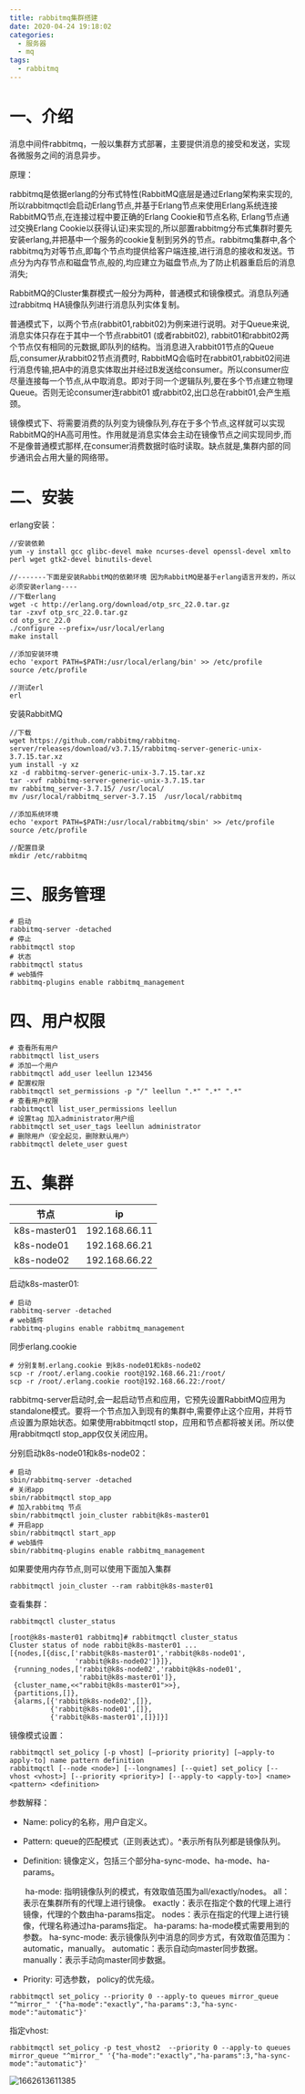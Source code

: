 ```yaml
---
title: rabbitmq集群搭建
date: 2020-04-24 19:18:02
categories:
  - 服务器
  - mq
tags:
  - rabbitmq
---
```


# 一、介绍

消息中间件rabbitmq，一般以集群方式部署，主要提供消息的接受和发送，实现各微服务之间的消息异步。

原理：

rabbitmq是依据erlang的分布式特性(RabbitMQ底层是通过Erlang架构来实现的,所以rabbitmqctl会启动Erlang节点,并基于Erlang节点来使用Erlang系统连接RabbitMQ节点,在连接过程中要正确的Erlang Cookie和节点名称, Erlang节点通过交换Erlang Cookie以获得认证)来实现的,所以部置rabbitmg分布式集群时要先安装erlang,并把基中一个服务的cookie复制到另外的节点。rabbitmq集群中,各个rabbitmq为对等节点,即每个节点均提供给客户端连接,进行消息的接收和发送。节点分为内存节点和磁盘节点,般的,均应建立为磁盘节点,为了防止机器重启后的消息消失;

RabbitMQ的Cluster集群模式一般分为两种，普通模式和镜像模式。消息队列通过rabbitmq HA镜像队列进行消息队列实体复制。

普通模式下，以两个节点(rabbit01,rabbit02)为例来进行说明。对于Queue来说,消息实体只存在于其中一个节点rabbit01 (或者rabbit02), rabbit01和rabbit02两个节点仅有相同的元数据,即队列的结构。当消息进入rabbit01节点的Queue后,consumer从rabbit02节点消费时, RabbitMQ会临时在rabbit01,rabbit02间进行消息传输,把A中的消息实体取出并经过B发送给consumer。所以consumer应尽量连接每一个节点,从中取消息。即对于同一个逻辑队列,要在多个节点建立物理Queue。否则无论consumer连rabbit01 或rabbit02,出口总在rabbit01,会产生瓶颈。

镜像模式下、将需要消费的队列变为镜像队列,存在于多个节点,这样就可以实现RabbitMQ的HA高可用性。作用就是消息实体会主动在镜像节点之间实现同步,而不是像普通模式那样,在consumer消费数据时临时读取。缺点就是,集群内部的同步通讯会占用大量的网络带。

# 二、安装

erlang安装：

```
//安装依赖
yum -y install gcc glibc-devel make ncurses-devel openssl-devel xmlto perl wget gtk2-devel binutils-devel

//-------下面是安装RabbitMQ的依赖环境 因为RabbitMQ是基于erlang语言开发的，所以必须安装erlang----
//下载erlang
wget -c http://erlang.org/download/otp_src_22.0.tar.gz
tar -zxvf otp_src_22.0.tar.gz
cd otp_src_22.0
./configure --prefix=/usr/local/erlang
make install

//添加安装环境
echo 'export PATH=$PATH:/usr/local/erlang/bin' >> /etc/profile
source /etc/profile

//测试erl
erl
```

安装RabbitMQ

```
//下载
wget https://github.com/rabbitmq/rabbitmq-server/releases/download/v3.7.15/rabbitmq-server-generic-unix-3.7.15.tar.xz
yum install -y xz
xz -d rabbitmq-server-generic-unix-3.7.15.tar.xz
tar -xvf rabbitmq-server-generic-unix-3.7.15.tar
mv rabbitmq_server-3.7.15/ /usr/local/
mv /usr/local/rabbitmq_server-3.7.15  /usr/local/rabbitmq

//添加系统环境
echo 'export PATH=$PATH:/usr/local/rabbitmq/sbin' >> /etc/profile
source /etc/profile

//配置目录
mkdir /etc/rabbitmq
```

# 三、服务管理

```
# 启动
rabbitmq-server -detached
# 停止
rabbitmqctl stop
# 状态
rabbitmqctl status
# web插件
rabbitmq-plugins enable rabbitmq_management
```

# 四、用户权限

```
# 查看所有用户
rabbitmqctl list_users
# 添加一个用户
rabbitmqctl add_user leellun 123456
# 配置权限
rabbitmqctl set_permissions -p "/" leellun ".*" ".*" ".*"
# 查看用户权限
rabbitmqctl list_user_permissions leellun
# 设置tag 加入administrator用户组
rabbitmqctl set_user_tags leellun administrator
# 删除用户（安全起见，删除默认用户）
rabbitmqctl delete_user guest
```

# 五、集群

| 节点         | ip            |
| ------------ | ------------- |
| k8s-master01 | 192.168.66.11 |
| k8s-node01   | 192.168.66.21 |
| k8s-node02   | 192.168.66.22 |

启动k8s-master01:

```
# 启动
rabbitmq-server -detached
# web插件
rabbitmq-plugins enable rabbitmq_management
```

同步erlang.cookie

```
# 分别复制.erlang.cookie 到k8s-node01和k8s-node02
scp -r /root/.erlang.cookie root@192.168.66.21:/root/
scp -r /root/.erlang.cookie root@192.168.66.22:/root/
```

rabbitmq-server启动时,会一起启动节点和应用，它预先设置RabbitMQ应用为standalone模式。要将一个节点加入到现有的集群中,需要停止这个应用，并将节点设置为原始状态。如果使用rabbitmqctl stop，应用和节点都将被关闭。所以使用rabbitmqctl stop_app仅仅关闭应用。

分别启动k8s-node01和k8s-node02：

```
# 启动
sbin/rabbitmq-server -detached
# 关闭app
sbin/rabbitmqctl stop_app
# 加入rabbitmq 节点
sbin/rabbitmqctl join_cluster rabbit@k8s-master01
# 开启app
sbin/rabbitmqctl start_app
# web插件
sbin/rabbitmq-plugins enable rabbitmq_management
```

如果要使用内存节点,则可以使用下面加入集群

```
rabbitmqctl join_cluster --ram rabbit@k8s-master01
```

查看集群：

```
rabbitmqctl cluster_status
```

```
[root@k8s-master01 rabbitmq]# rabbitmqctl cluster_status
Cluster status of node rabbit@k8s-master01 ...
[{nodes,[{disc,['rabbit@k8s-master01','rabbit@k8s-node01',
                'rabbit@k8s-node02']}]},
 {running_nodes,['rabbit@k8s-node02','rabbit@k8s-node01',
                 'rabbit@k8s-master01']},
 {cluster_name,<<"rabbit@k8s-master01">>},
 {partitions,[]},
 {alarms,[{'rabbit@k8s-node02',[]},
          {'rabbit@k8s-node01',[]},
          {'rabbit@k8s-master01',[]}]}]
```

镜像模式设置：

```
rabbitmqctl set_policy [-p vhost] [–priority priority] [–apply-to apply-to] name pattern definition
rabbitmqctl [--node <node>] [--longnames] [--quiet] set_policy [--vhost <vhost>] [--priority <priority>] [--apply-to <apply-to>] <name> <pattern> <definition>
```

参数解释：

- Name: policy的名称，用户自定义。

- Pattern: queue的匹配模式（正则表达式）。^表示所有队列都是镜像队列。

- Definition: 镜像定义，包括三个部分ha-sync-mode、ha-mode、ha-params。

  ​	ha-mode: 指明镜像队列的模式，有效取值范围为all/exactly/nodes。
  		all：表示在集群所有的代理上进行镜像。
  		exactly：表示在指定个数的代理上进行镜像，代理的个数由ha-params指定。
  		nodes：表示在指定的代理上进行镜像，代理名称通过ha-params指定。
  	ha-params: ha-mode模式需要用到的参数。
  	ha-sync-mode: 表示镜像队列中消息的同步方式，有效取值范围为：automatic，manually。
  		automatic：表示自动向master同步数据。
  		manually：表示手动向master同步数据。

- Priority: 可选参数， policy的优先级。

```
rabbitmqctl set_policy --priority 0 --apply-to queues mirror_queue "^mirror_" '{"ha-mode":"exactly","ha-params":3,"ha-sync-mode":"automatic"}'
```

指定vhost:

```
rabbitmqctl set_policy -p test_vhost2  --priority 0 --apply-to queues mirror_queue "^mirror_" '{"ha-mode":"exactly","ha-params":3,"ha-sync-mode":"automatic"}'
```

![1662613611385](rabbitmq集群搭建/1662613611385.png)